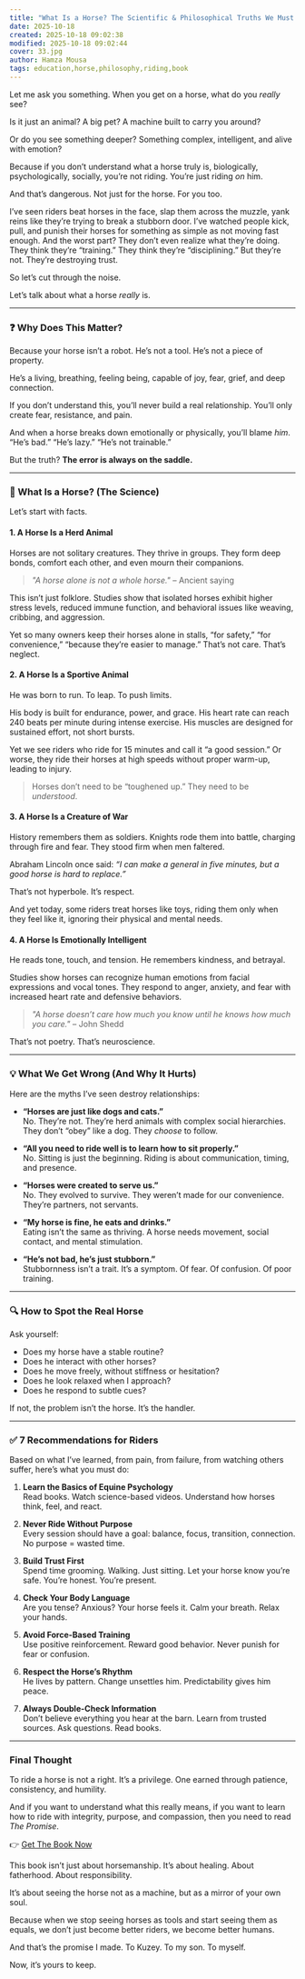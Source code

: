 ```yaml
---
title: "What Is a Horse? The Scientific & Philosophical Truths We Must Understand"
date: 2025-10-18
created: 2025-10-18 09:02:38
modified: 2025-10-18 09:02:44
cover: 33.jpg
author: Hamza Mousa
tags: education,horse,philosophy,riding,book
---
```



Let me ask you something. When you get on a horse, what do you *really* see?

Is it just an animal? A big pet? A machine built to carry you around?

Or do you see something deeper? Something complex, intelligent, and alive with emotion?

Because if you don’t understand what a horse truly is, biologically, psychologically, socially, you’re not riding. You’re just riding *on* him.

And that’s dangerous. Not just for the horse. For you too.

I’ve seen riders beat horses in the face, slap them across the muzzle, yank reins like they’re trying to break a stubborn door. I’ve watched people kick, pull, and punish their horses for something as simple as not moving fast enough. And the worst part? They don’t even realize what they’re doing. They think they’re “training.” They think they’re “disciplining.” But they’re not. They’re destroying trust.

So let’s cut through the noise.

Let’s talk about what a horse *really* is.

---

### ❓ Why Does This Matter?

Because your horse isn’t a robot. He’s not a tool. He’s not a piece of property.

He’s a living, breathing, feeling being, capable of joy, fear, grief, and deep connection.

If you don’t understand this, you’ll never build a real relationship. You’ll only create fear, resistance, and pain.

And when a horse breaks down emotionally or physically, you’ll blame *him*. “He’s bad.” “He’s lazy.” “He’s not trainable.”

But the truth? **The error is always on the saddle.**

---

### 🧠 What Is a Horse? (The Science)

Let’s start with facts.

#### 1. **A Horse Is a Herd Animal**
Horses are not solitary creatures. They thrive in groups. They form deep bonds, comfort each other, and even mourn their companions.

> *"A horse alone is not a whole horse."* – Ancient saying

This isn’t just folklore. Studies show that isolated horses exhibit higher stress levels, reduced immune function, and behavioral issues like weaving, cribbing, and aggression.

Yet so many owners keep their horses alone in stalls, “for safety,” “for convenience,” “because they’re easier to manage.” That’s not care. That’s neglect.

#### 2. **A Horse Is a Sportive Animal**
He was born to run. To leap. To push limits.

His body is built for endurance, power, and grace. His heart rate can reach 240 beats per minute during intense exercise. His muscles are designed for sustained effort, not short bursts.

Yet we see riders who ride for 15 minutes and call it “a good session.” Or worse, they ride their horses at high speeds without proper warm-up, leading to injury.

> Horses don’t need to be “toughened up.” They need to be *understood*.

#### 3. **A Horse Is a Creature of War**
History remembers them as soldiers. Knights rode them into battle, charging through fire and fear. They stood firm when men faltered.

Abraham Lincoln once said: *“I can make a general in five minutes, but a good horse is hard to replace.”*

That’s not hyperbole. It’s respect.

And yet today, some riders treat horses like toys, riding them only when they feel like it, ignoring their physical and mental needs.

#### 4. **A Horse Is Emotionally Intelligent**
He reads tone, touch, and tension. He remembers kindness, and betrayal.

Studies show horses can recognize human emotions from facial expressions and vocal tones. They respond to anger, anxiety, and fear with increased heart rate and defensive behaviors.

> *"A horse doesn’t care how much you know until he knows how much you care."* – John Shedd

That’s not poetry. That’s neuroscience.

---

### 💡 What We Get Wrong (And Why It Hurts)

Here are the myths I’ve seen destroy relationships:

- **“Horses are just like dogs and cats.”**  
  No. They’re not. They’re herd animals with complex social hierarchies. They don’t “obey” like a dog. They *choose* to follow.

- **“All you need to ride well is to learn how to sit properly.”**  
  No. Sitting is just the beginning. Riding is about communication, timing, and presence.

- **“Horses were created to serve us.”**  
  No. They evolved to survive. They weren’t made for our convenience. They’re partners, not servants.

- **“My horse is fine, he eats and drinks.”**  
  Eating isn’t the same as thriving. A horse needs movement, social contact, and mental stimulation.

- **“He’s not bad, he’s just stubborn.”**  
  Stubbornness isn’t a trait. It’s a symptom. Of fear. Of confusion. Of poor training.

---

### 🔍 How to Spot the Real Horse

Ask yourself:
- Does my horse have a stable routine?
- Does he interact with other horses?
- Does he move freely, without stiffness or hesitation?
- Does he look relaxed when I approach?
- Does he respond to subtle cues?

If not, the problem isn’t the horse. It’s the handler.

---

### ✅ 7 Recommendations for Riders

Based on what I’ve learned, from pain, from failure, from watching others suffer, here’s what you must do:

1. **Learn the Basics of Equine Psychology**  
   Read books. Watch science-based videos. Understand how horses think, feel, and react.

2. **Never Ride Without Purpose**  
   Every session should have a goal: balance, focus, transition, connection. No purpose = wasted time.

3. **Build Trust First**  
   Spend time grooming. Walking. Just sitting. Let your horse know you’re safe. You’re honest. You’re present.

4. **Check Your Body Language**  
   Are you tense? Anxious? Your horse feels it. Calm your breath. Relax your hands.

5. **Avoid Force-Based Training**  
   Use positive reinforcement. Reward good behavior. Never punish for fear or confusion.

6. **Respect the Horse’s Rhythm**  
   He lives by pattern. Change unsettles him. Predictability gives him peace.

7. **Always Double-Check Information**  
   Don’t believe everything you hear at the barn. Learn from trusted sources. Ask questions. Read books.

---

### Final Thought

To ride a horse is not a right. It’s a privilege. One earned through patience, consistency, and humility.

And if you want to understand what this really means, if you want to learn how to ride with integrity, purpose, and compassion, then you need to read *The Promise*.

👉 [Get The Book Now](https://hamzamu.gumroad.com/l/the_promise_book)

This book isn’t just about horsemanship. It’s about healing. About fatherhood. About responsibility.

It’s about seeing the horse not as a machine, but as a mirror of your own soul.

Because when we stop seeing horses as tools and start seeing them as equals, we don’t just become better riders, we become better humans.

And that’s the promise I made. To Kuzey. To my son. To myself.

Now, it’s yours to keep.